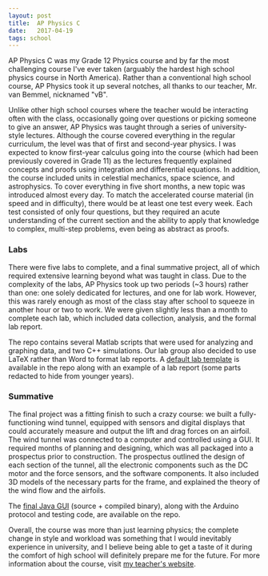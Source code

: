 ```yaml
---
layout: post
title:  AP Physics C
date:   2017-04-19
tags: school
---
```


AP Physics C was my Grade 12 Physics course and by far the most challenging course I've ever taken (arguably the hardest high school physics course in North America). Rather than a conventional high school course, AP Physics took it up several notches, all thanks to our teacher, Mr. van Bemmel, nicknamed "vB".

Unlike other high school courses where the teacher would be interacting often with the class, occasionally going over questions or picking someone to give an answer, AP Physics was taught through a series of university-style lectures. Although the course covered everything in the regular curriculum, the level was that of first and second-year physics. I was expected to know first-year calculus going into the course (which had been previously covered in Grade 11) as the lectures frequently explained concepts and proofs using integration and differential equations. In addition, the course included units in celestial mechanics, space science, and astrophysics. To cover everything in five short months, a new topic was introduced almost every day. To match the accelerated course material (in speed and in difficulty), there would be at least one test every week. Each test consisted of only four questions, but they required an acute understanding of the current section and the ability to apply that knowledge to complex, multi-step problems, even being as abstract as proofs.

### Labs

There were five labs to complete, and a final summative project, all of which required extensive learning beyond what was taught in class. Due to the complexity of the labs, AP Physics took up two periods (~3 hours) rather than one: one solely dedicated for lectures, and one for lab work. However, this was rarely enough as most of the class stay after school to squeeze in another hour or two to work. We were given slightly less than a month to complete each lab, which included data collection, analysis, and the formal lab report.

The repo contains several Matlab scripts that were used for analyzing and graphing data, and two C++ simulations. Our lab group also decided to use LaTeX rather than Word to format lab reports. A [default lab template](https://github.com/LenKagamine/AP-Physics/blob/master/Lab%20Report%20Template.tex) is available in the repo along with an example of a lab report (some parts redacted to hide from younger years).

### Summative

The final project was a fitting finish to such a crazy course: we built a fully-functioning wind tunnel, equipped with sensors and digital displays that could accurately measure and output the lift and drag forces on an airfoil. The wind tunnel was connected to a computer and controlled using a GUI. It required months of planning and designing, which was all packaged into a prospectus prior to construction. The prospectus outlined the design of each section of the tunnel, all the electronic components such as the DC motor and the force sensors, and the software components. It also included 3D models of the necessary parts for the frame, and explained the theory of the wind flow and the airfoils.

The [final Java GUI](https://github.com/LenKagamine/AP-Physics/tree/master/Summative) (source + compiled binary), along with the Arduino protocol and testing code, are available on the repo.

Overall, the course was more than just learning physics; the complete change in style and workload was something that I would inevitably experience in university, and I believe being able to get a taste of it during the comfort of high school will definitely prepare me for the future. For more information about the course, visit [my teacher's website](http://www.hmvb.org/).
